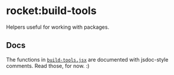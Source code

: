 rocket:build-tools
==================

Helpers useful for working with packages.

Docs
----

The functions in [`build-tools.jsx`](https://github.com/meteor-rocket/build-tools/blob/master/build-tools.jsx) are documented with jsdoc-style comments. Read those, for now. :)
